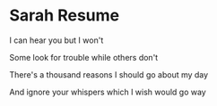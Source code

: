 # Sarah Resume

I can hear you but I won't

Some look for trouble while others don't

There's a thousand reasons I should go about my day

And ignore your whispers which I wish would go way